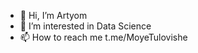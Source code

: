- 👋 Hi, I’m Artyom
- 👀 I’m interested in Data Science 
- 📫 How to reach me t.me/MoyeTulovishe

<!---
LyudiRabotayut/LyudiRabotayut is a ✨ special ✨ repository because its `README.md` (this file) appears on your GitHub profile.
You can click the Preview link to take a look at your changes.
--->
